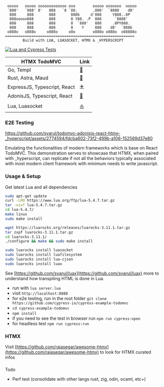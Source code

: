      ooooo   ooooo ooooooooooooo ooo        ooooo ooooooo  ooooo
     `888'   `888' 8'   888   `8 `88.       .888'  `8888    d8'
      888     888       888       888b     d'888     Y888..8P
      888ooooo888       888       8 Y88. .P  888      `8888'
      888     888       888       8  `888'   888     .8PY888.
      888     888       888       8    Y     888    d8'  `888b
     o888o   o888o     o888o     o8o        o888o o888o  o88888o
    ===========================================================
            Build with LUA, LUASOCKET, HTMX & _HYPERSCRIPT

[![Lua and Cypress Tests](https://github.com/syarul/todomvc-lua-luasocket-htmx-_hyperscript/actions/workflows/lua.yml/badge.svg)](https://github.com/syarul/todomvc-lua-luasocket-htmx-_hyperscript/actions/workflows/lua.yml)

| HTMX TodoMVC           | Link                                             |
| ---------------------- | ------------------------------------------------ |
| Go, Templ              | [🌄](https://github.com/syarul/todomvc-go-templ-htmx-_hyperscript)|
| Rust, Astra, Maud      | [🌠](https://github.com/syarul/todomvc-rust-astra-maud-htmx-_hyperscript)|
| ExpressJS, Typescript, React     | [✈️](https://github.com/syarul/htmx-todomvc)|
| AdonisJS, Typescript, React    | [🎡](https://github.com/syarul/todomvc-adonisjs-react-htmx-_hyperscript)|
| Lua, Luasocket             | [⛵](https://github.com/syarul/todomvc-lua-luasocket-htmx-_hyperscript)|

### E2E Testing

https://github.com/syarul/todomvc-adonisjs-react-htmx-_hyperscript/assets/2774594/fdcba602-73f2-499b-a106-152569d37e80


Emulating the functionalities of modern frameworks which is base on React TodoMVC. This demonstration serves to showcase that HTMX, when paired with _hyperscript, can replicate if not all the behaviors typically associated with most modern client framework with minimum needs to write javascript.

### Usage & Setup

Get latest Lua and all dependencies

```bash
sudo apt-get update
curl -LRO https://www.lua.org/ftp/lua-5.4.7.tar.gz
tar -xzvf lua-5.4.7.tar.gz
cd lua-5.4.7/
make linux
sudo make install
```

```bash
wget https://luarocks.org/releases/luarocks-3.11.1.tar.gz
tar zxpf luarocks-3.11.1.tar.gz
cd luarocks-3.11.1/
./configure && make && sudo make install
```

```bash
sudo luarocks install luasocket
sudo luarocks install luafilesystem
sudo luarocks install lua-cjson
sudo luarocks install luax
```

See [https://github.com/syarul/luax](https://github.com/syarul/luax) more to understand how transpiling HTML is done in Lua.

- run with `lua server.lua`
- visit `http://localhost:8888`
- for e2e testing, run in the root folder `git clone https://github.com/cypress-io/cypress-example-todomvc`
- `cd cypress-example-todomvc`
- `npm install`
- if you need to see the test in browser run `npm run cypress:open`
- for headless test `npm run cypress:run`

### HTMX

Visit [https://github.com/rajasegar/awesome-htmx](https://github.com/rajasegar/awesome-htmx) to look for HTMX curated infos

###

Todo

- Perf test (consolidate with other langs rust, zig, odin, ocaml, etc+)
